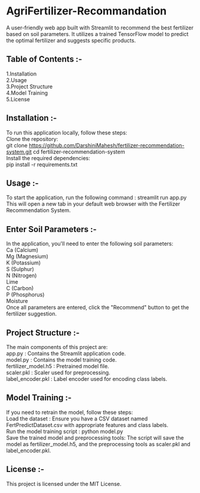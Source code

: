 # AgriFertilizer-Recommandation
A user-friendly web app built with Streamlit to recommend the best fertilizer based on soil parameters. It utilizes a trained TensorFlow model to predict the optimal fertilizer and suggests specific products.

## Table of Contents :-
  1.Installation  
2.Usage  
3.Project Structure  
4.Model Training  
5.License  


## Installation :-  
To run this application locally, follow these steps:  
Clone the repository:  
git clone https://github.com/DarshiniMahesh/fertilizer-recommendation-system.git
cd fertilizer-recommendation-system  
Install the required dependencies:  
pip install -r requirements.txt  

## Usage :-  
To start the application, run the following command : streamlit run app.py  
This will open a new tab in your default web browser with the Fertilizer Recommendation System.  

## Enter Soil Parameters :-  
In the application, you'll need to enter the following soil parameters:  
Ca (Calcium)  
Mg (Magnesium)  
K (Potassium)  
S (Sulphur)  
N (Nitrogen)  
Lime  
C (Carbon)  
P (Phosphorus)  
Moisture  
Once all parameters are entered, click the "Recommend" button to get the fertilizer suggestion.  

## Project Structure :-  
The main components of this project are:  
app.py : Contains the Streamlit application code.  
model.py : Contains the model training code.  
fertilizer_model.h5 : Pretrained model file.  
scaler.pkl : Scaler used for preprocessing.  
label_encoder.pkl : Label encoder used for encoding class labels.  

## Model Training :-  
If you need to retrain the model, follow these steps:  
Load the dataset : Ensure you have a CSV dataset named FertPredictDataset.csv with appropriate features and class labels.  
Run the model training script : python model.py  
Save the trained model and preprocessing tools: The script will save the model as fertilizer_model.h5, and the preprocessing tools as scaler.pkl and label_encoder.pkl.  

## License :-  
This project is licensed under the MIT License.  
